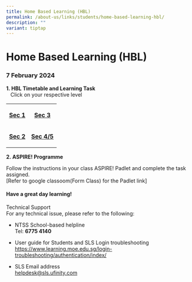```yaml
---
title: Home Based Learning (HBL)
permalink: /about-us/links/students/home-based-learning-hbl/
description: ""
variant: tiptap
---
```

<h1>Home Based Learning (HBL)</h1>
<h3><strong>7 February 2024</strong></h3>
<p><strong>1.&nbsp;HBL Timetable and Learning Task</strong>&nbsp;
<br>&nbsp; &nbsp;Click on your respective level</p>
<table>
<tbody>
<tr>
<th rowspan="1" colspan="1">
<p><a href="https://docs.google.com/spreadsheets/d/1VfpGWUnaIvY2oI43ixqEdKVKRdBDdgA71Zwx2c2xJKY/edit?usp=sharing" rel="noopener noreferrer nofollow" target="_blank">Sec 1</a>
</p>
</th>
<th rowspan="1" colspan="1">
<p><strong><a href="https://docs.google.com/spreadsheets/d/1tnpmy5qpCxoypttooVqdRvwpIVVlnFSp/edit?usp=sharing&amp;ouid=111918605529837501284&amp;rtpof=true&amp;sd=true" rel="noopener noreferrer nofollow" target="_blank">Sec 3</a></strong>
</p>
</th>
</tr>
<tr>
<td rowspan="1" colspan="1">
<p><strong><a href="https://docs.google.com/spreadsheets/d/1O602xZNLazh029cl4DrLlxnTqUaEa0Hy/edit?usp=sharing&amp;ouid=111918605529837501284&amp;rtpof=true&amp;sd=true" rel="noopener noreferrer nofollow" target="_blank">Sec 2</a></strong>
</p>
</td>
<td rowspan="1" colspan="1">
<p><strong><a href="https://docs.google.com/spreadsheets/d/1cY6d7nOItPNHvzLHgoUxGCUbrLmkWVB-/edit?usp=sharing&amp;ouid=111918605529837501284&amp;rtpof=true&amp;sd=true" rel="noopener noreferrer nofollow" target="_blank">Sec 4/5</a></strong>
</p>
</td>
</tr>
</tbody>
</table>
<p><strong>2.&nbsp;ASPIRE! Programme</strong>
</p>
<p>Follow the instructions in your class ASPIRE! Padlet and complete the
task assigned.
<br>[Refer to google classoom(Form Class) for the Padlet link]</p>
<h4>Have a great day learning!</h4>
<p>Technical Support
<br>For any technical issue, please refer to the following:</p>
<ul data-tight="true" class="tight">
<li>
<p>NTSS School-based helpline
<br>Tel: <strong>6775 4140</strong>
</p>
</li>
<li>
<p>User guide for Students and SLS Login troubleshooting
<br><a href="https://www.learning.moe.edu.sg/login-troubleshooting/authentication/index/" rel="noopener noreferrer nofollow" target="_blank">https://www.learning.moe.edu.sg/login-troubleshooting/authentication/index/</a>
</p>
</li>
<li>
<p>SLS Email address
<br><a href="mailto:helpdesk@sls.ufinity.com" rel="noopener noreferrer nofollow" target="_blank">helpdesk@sls.ufinity.com</a>
</p>
</li>
</ul>
<p></p>